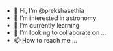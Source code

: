 - 👋 Hi, I’m @prekshasethia
- 👀 I’m interested in astronomy
- 🌱 I’m currently learning
- 💞️ I’m looking to collaborate on ...
- 📫 How to reach me ...

<!---
prekshasethia/prekshasethia is a ✨ special ✨ repository because its `README.md` (this file) appears on your GitHub profile.
You can click the Preview link to take a look at your changes.
--->
